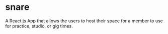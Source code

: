 # snare
A React.js App that allows the users to host their space for a member to use for practice, studio, or gig times. 
